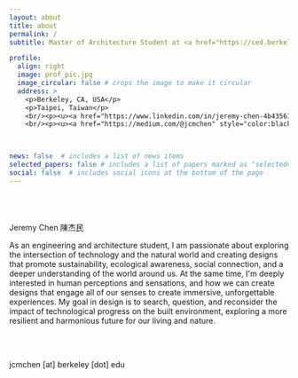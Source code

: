 ```yaml
---
layout: about
title: about
permalink: /
subtitle: Master of Architecture Student at <a href="https://ced.berkeley.edu/">UC Berkeley CED</a>. 

profile:
  align: right
  image: prof_pic.jpg
  image_circular: false # crops the image to make it circular
  address: >
    <p>Berkeley, CA, USA</p>
    <p>Taipei, Taiwan</p>
    <br/><p><u><a href="https://www.linkedin.com/in/jeremy-chen-4b4356167/" style="color:black;">LinkedIn</a></p>
    <br/><p><u><a href="https://medium.com/@jcmchen" style="color:black;">Medium</a></p>

  

news: false  # includes a list of news items
selected_papers: false # includes a list of papers marked as "selected={true}"
social: false  # includes social icons at the bottom of the page
---
```

<br/>
<br/>
<br/>
Jeremy Chen 陳杰民

As an engineering and architecture student, I am passionate about exploring the
intersection of technology and the natural world and creating designs that promote
sustainability, ecological awareness, social connection, and a deeper understanding
of the world around us. At the same time, I'm deeply interested in human
perceptions and sensations, and how we can create designs that engage all of our
senses to create immersive, unforgettable experiences. My goal in design is to
search, question, and reconsider the impact of technological progress on the built
environment, exploring a more resilient and harmonious future for our living and
nature.

<br/><br/>

jcmchen [at] berkeley [dot] edu 



<!-- Write your biography here. Tell the world about yourself. Link to your favorite [subreddit](http://reddit.com). You can put a picture in, too. The code is already in, just name your picture `prof_pic.jpg` and put it in the `img/` folder.

Put your address / P.O. box / other info right below your picture. You can also disable any these elements by editing `profile` property of the YAML header of your `_pages/about.md`. Edit `_bibliography/papers.bib` and Jekyll will render your [publications page](/al-folio/publications/) automatically.

Link to your social media connections, too. This theme is set up to use [Font Awesome icons](http://fortawesome.github.io/Font-Awesome/) and [Academicons](https://jpswalsh.github.io/academicons/), like the ones below. Add your Facebook, Twitter, LinkedIn, Google Scholar, or just disable all of them. -->
